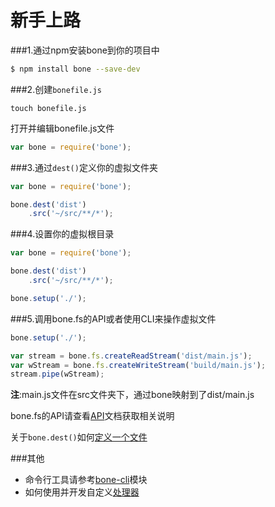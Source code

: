 # 新手上路

###1.通过npm安装bone到你的项目中
```sh
$ npm install bone --save-dev
```
###2.创建`bonefile.js`
```shell
touch bonefile.js
```
打开并编辑bonefile.js文件
```js
var bone = require('bone');
```
###3.通过`dest()`定义你的虚拟文件夹
```js
var bone = require('bone');

bone.dest('dist')
	.src('~/src/**/*');
```
###4.设置你的虚拟根目录
```js
var bone = require('bone');

bone.dest('dist')
	.src('~/src/**/*');

bone.setup('./');
```
###5.调用bone.fs的API或者使用CLI来操作虚拟文件
```js
bone.setup('./');

var stream = bone.fs.createReadStream('dist/main.js');
var wStream = bone.fs.createWriteStream('build/main.js');
stream.pipe(wStream);
```
**注**:main.js文件在src文件夹下，通过bone映射到了dist/main.js

bone.fs的API请查看[API](https://github.com/wyicwx/bone/blob/master/docs/api.md)文档获取相关说明

关于`bone.dest()`如何[定义一个文件](https://github.com/wyicwx/bone/blob/master/docs/file.md)

###其他

+ 命令行工具请参考[bone-cli](https://github.com/wyicwx/bone-cli)模块
+ 如何使用并开发自定义[处理器](https://github.com/wyicwx/bone/blob/master/docs/plugin.md)